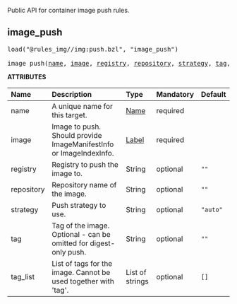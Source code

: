 <!-- Generated with Stardoc: http://skydoc.bazel.build -->

Public API for container image push rules.

<a id="image_push"></a>

## image_push

<pre>
load("@rules_img//img:push.bzl", "image_push")

image_push(<a href="#image_push-name">name</a>, <a href="#image_push-image">image</a>, <a href="#image_push-registry">registry</a>, <a href="#image_push-repository">repository</a>, <a href="#image_push-strategy">strategy</a>, <a href="#image_push-tag">tag</a>, <a href="#image_push-tag_list">tag_list</a>)
</pre>



**ATTRIBUTES**


| Name  | Description | Type | Mandatory | Default |
| :------------- | :------------- | :------------- | :------------- | :------------- |
| <a id="image_push-name"></a>name |  A unique name for this target.   | <a href="https://bazel.build/concepts/labels#target-names">Name</a> | required |  |
| <a id="image_push-image"></a>image |  Image to push. Should provide ImageManifestInfo or ImageIndexInfo.   | <a href="https://bazel.build/concepts/labels">Label</a> | required |  |
| <a id="image_push-registry"></a>registry |  Registry to push the image to.   | String | optional |  `""`  |
| <a id="image_push-repository"></a>repository |  Repository name of the image.   | String | optional |  `""`  |
| <a id="image_push-strategy"></a>strategy |  Push strategy to use.   | String | optional |  `"auto"`  |
| <a id="image_push-tag"></a>tag |  Tag of the image. Optional - can be omitted for digest-only push.   | String | optional |  `""`  |
| <a id="image_push-tag_list"></a>tag_list |  List of tags for the image. Cannot be used together with 'tag'.   | List of strings | optional |  `[]`  |



